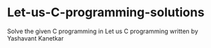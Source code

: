 # Let-us-C-programming-solutions
Solve the given C programming in Let us C programming written by Yashavant Kanetkar

